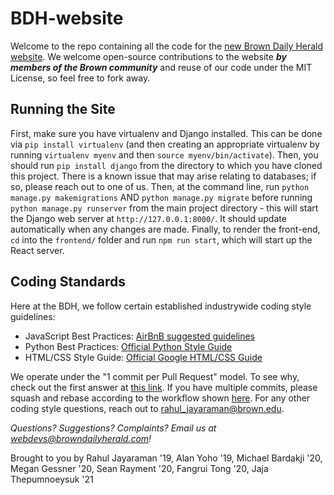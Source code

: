 # BDH-website
Welcome to the repo containing all the code for the [new Brown Daily Herald website](www.browndailyherald.com). We welcome open-source contributions to the website **_by members of the Brown community_** and reuse of our code under the MIT License, so feel free to fork away.

## Running the Site
First, make sure you have virtualenv and Django installed. This can be done via `pip install virtualenv` (and then creating an appropriate virtualenv by running `virtualenv myenv` and then `source myenv/bin/activate`). Then, you should run `pip install django` from the directory to which you have cloned this project. There is a known issue that may arise relating to databases; if so, please reach out to one of us. Then, at the command line, run `python manage.py makemigrations` AND `python manage.py migrate` before running `python manage.py runserver` from the main project directory - this will start the Django web server at `http://127.0.0.1:8000/`. It should update automatically when any changes are made. Finally, to render the front-end, `cd` into the `frontend/` folder and run `npm run start`, which will start up the React server.

## Coding Standards
Here at the BDH, we follow certain established industrywide coding style guidelines:

- JavaScript Best Practices: [AirBnB suggested guidelines](https://github.com/airbnb/javascript)
- Python Best Practices: [Official Python Style Guide](https://www.python.org/dev/peps/pep-0008/)
- HTML/CSS Style Guide: [Official Google HTML/CSS Guide](https://google.github.io/styleguide/htmlcssguide.html)

We operate under the "1 commit per Pull Request" model. To see why, check out the first answer at [this link](https://softwareengineering.stackexchange.com/questions/263164/why-squash-git-commits-for-pull-requests). If you have multiple commits, please squash and rebase according to the workflow shown [here](https://blog.carbonfive.com/2017/08/28/always-squash-and-rebase-your-git-commits/). For any other coding style questions, reach out to rahul_jayaraman@brown.edu. 

_Questions? Suggestions? Complaints? Email us at webdevs@browndailyherald.com!_

Brought to you by Rahul Jayaraman '19, Alan Yoho '19, Michael Bardakji '20, Megan Gessner '20, Sean Rayment '20, Fangrui Tong '20, Jaja Thepumnoeysuk '21